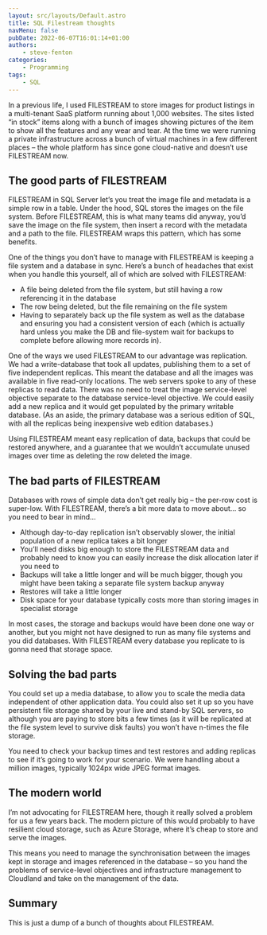 ```yaml
---
layout: src/layouts/Default.astro
title: SQL Filestream thoughts
navMenu: false
pubDate: 2022-06-07T16:01:14+01:00
authors:
    - steve-fenton
categories:
    - Programming
tags:
    - SQL
---
```


In a previous life, I used FILESTREAM to store images for product listings in a multi-tenant SaaS platform running about 1,000 websites. The sites listed “in stock” items along with a bunch of images showing pictures of the item to show all the features and any wear and tear. At the time we were running a private infrastructure across a bunch of virtual machines in a few different places – the whole platform has since gone cloud-native and doesn’t use FILESTREAM now.

## The good parts of FILESTREAM

FILESTREAM in SQL Server let’s you treat the image file and metadata is a simple row in a table. Under the hood, SQL stores the images on the file system. Before FILESTREAM, this is what many teams did anyway, you’d save the image on the file system, then insert a record with the metadata and a path to the file. FILESTREAM wraps this pattern, which has some benefits.

One of the things you don’t have to manage with FILESTREAM is keeping a file system and a database in sync. Here’s a bunch of headaches that exist when you handle this yourself, all of which are solved with FILESTREAM:

- A file being deleted from the file system, but still having a row referencing it in the database
- The row being deleted, but the file remaining on the file system
- Having to separately back up the file system as well as the database and ensuring you had a consistent version of each (which is actually hard unless you make the DB and file-system wait for backups to complete before allowing more records in).

One of the ways we used FILESTREAM to our advantage was replication. We had a write-database that took all updates, publishing them to a set of five independent replicas. This meant the database and all the images was available in five read-only locations. The web servers spoke to any of these replicas to read data. There was no need to treat the image service-level objective separate to the database service-level objective. We could easily add a new replica and it would get populated by the primary writable database. (As an aside, the primary database was a serious edition of SQL, with all the replicas being inexpensive web edition databases.)

Using FILESTREAM meant easy replication of data, backups that could be restored anywhere, and a guarantee that we wouldn’t accumulate unused images over time as deleting the row deleted the image.

## The bad parts of FILESTREAM

Databases with rows of simple data don’t get really big – the per-row cost is super-low. With FILESTREAM, there’s a bit more data to move about… so you need to bear in mind…

- Although day-to-day replication isn’t observably slower, the initial population of a new replica takes a bit longer
- You’ll need disks big enough to store the FILESTREAM data and probably need to know you can easily increase the disk allocation later if you need to
- Backups will take a little longer and will be much bigger, though you might have been taking a separate file system backup anyway
- Restores will take a little longer
- Disk space for your database typically costs more than storing images in specialist storage

In most cases, the storage and backups would have been done one way or another, but you might not have designed to run as many file systems and you did databases. With FILESTREAM every database you replicate to is gonna need that storage space.

## Solving the bad parts

You could set up a media database, to allow you to scale the media data independent of other application data. You could also set it up so you have persistent file storage shared by your live and stand-by SQL servers, so although you are paying to store bits a few times (as it will be replicated at the file system level to survive disk faults) you won’t have n-times the file storage.

You need to check your backup times and test restores and adding replicas to see if it’s going to work for your scenario. We were handling about a million images, typically 1024px wide JPEG format images.

## The modern world

I’m not advocating for FILESTREAM here, though it really solved a problem for us a few years back. The modern picture of this would probably to have resilient cloud storage, such as Azure Storage, where it’s cheap to store and serve the images.

This means you need to manage the synchronisation between the images kept in storage and images referenced in the database – so you hand the problems of service-level objectives and infrastructure management to Cloudland and take on the management of the data.

## Summary

This is just a dump of a bunch of thoughts about FILESTREAM.